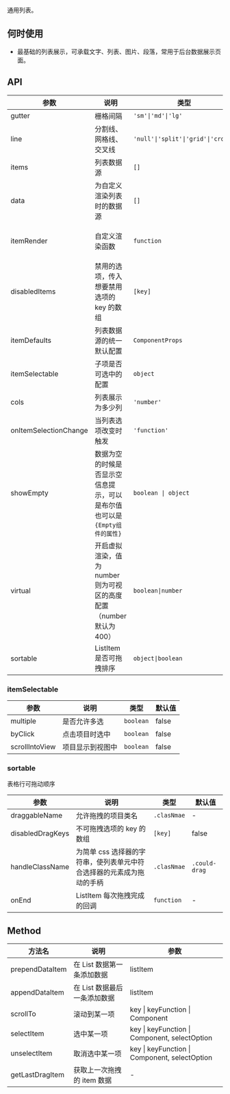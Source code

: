 通用列表。

## 何时使用

- 最基础的列表展示，可承载文字、列表、图片、段落，常用于后台数据展示页面。

## API

| 参数 | 说明 | 类型 | 默认值 |
| --- | --- | --- | --- |
| gutter | 栅格间隔 | `'sm'\|'md'\|'lg'` | - |
| line | 分割线、网格线、交叉线 | `'null'\|'split'\|'grid'\|'cross'` | null |
| items | 列表数据源 | `[]` | - |
| data | 为自定义渲染列表时的数据源 | `[]` | - |
| itemRender | 自定义渲染函数 | `function` | ({itemData}) => ({children: itemData}) |
| disabledItems | 禁用的选项，传入想要禁用选项的 key 的数组 | `[key]` | - |
| itemDefaults | 列表数据源的统一默认配置 | `ComponentProps` | - |
| itemSelectable | 子项是否可选中的配置 | `object` | - |
| cols | 列表展示为多少列 | `'number'` | - |
| onItemSelectionChange | 当列表选项改变时触发 | `'function'` | - |
| showEmpty | 数据为空的时候是否显示空信息提示，可以是布尔值也可以是`{Empty组件的属性}` | `boolean \| object` | `false` |
| virtual | 开启虚拟渲染，值为 number 则为可视区的高度配置（number 默认为 400） | `boolean\|number` | false |
| sortable | ListItem 是否可拖拽排序 | `object\|boolean` | false |

### itemSelectable

| 参数           | 说明             | 类型      | 默认值 |
| -------------- | ---------------- | --------- | ------ |
| multiple       | 是否允许多选     | `boolean` | false  |
| byClick        | 点击项目时选中   | `boolean` | false  |
| scrollIntoView | 项目显示到视图中 | `boolean` | false  |

### sortable

表格行可拖动顺序

| 参数 | 说明 | 类型 | 默认值 |
| --- | --- | --- | --- |
| draggableName | 允许拖拽的项目类名 | `.clasNmae` | - |
| disabledDragKeys | 不可拖拽选项的 key 的数组 | `[key]` | false |
| handleClassName | 为简单 css 选择器的字符串，使列表单元中符合选择器的元素成为拖动的手柄 | `.clasNmae` | `.could-drag` |
| onEnd | ListItem 每次拖拽完成的回调 | `function` | - |

## Method

| 方法名          | 说明                         | 参数                                          |
| --------------- | ---------------------------- | --------------------------------------------- |
| prependDataItem | 在 List 数据第一条添加数据   | listItem                                      |
| appendDataItem  | 在 List 数据最后一条添加数据 | listItem                                      |
| scrollTo        | 滚动到某一项                 | key \| keyFunction \| Component               |
| selectItem      | 选中某一项                   | key \| keyFunction \| Component, selectOption |
| unselectItem    | 取消选中某一项               | key \| keyFunction \| Component, selectOption |
| getLastDragItem | 获取上一次拖拽的 item 数据   | -                                             |
